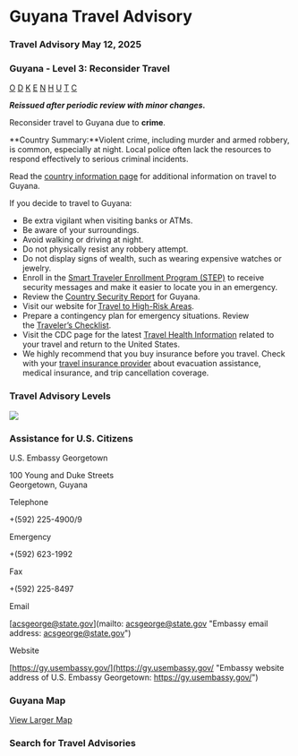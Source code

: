 # Guyana Travel Advisory

### Travel Advisory May 12, 2025

### Guyana - Level 3: Reconsider Travel

[O](javascript:void(0); "Tool Tip: Other")
[D](javascript:void(0); "Tool Tip: Wrongful Detention")
[K](javascript:void(0); "Tool Tip: Kidnap and Hostage")
[E](javascript:void(0); "Tool Tip: Event")
[N](javascript:void(0); "Tool Tip: Disaster")
[H](javascript:void(0); "Tool Tip: Health")
[U](javascript:void(0); "Tool Tip: Civil Unrest")
[T](javascript:void(0); "Tool Tip: Terrorism")
[C](javascript:void(0); "Tool Tip: Crimes")

***Reissued after periodic review with minor changes.***

Reconsider travel to Guyana due to **crime**.

**Country Summary:**Violent crime, including murder and armed robbery, is common, especially at night. Local police often lack the resources to respond effectively to serious criminal incidents.

Read the [country information page](https://travel.state.gov/content/travel/en/international-travel/International-Travel-Country-Information-Pages/Guyana.html) for additional information on travel to Guyana.

If you decide to travel to Guyana:

* Be extra vigilant when visiting banks or ATMs.
* Be aware of your surroundings.
* Avoid walking or driving at night.
* Do not physically resist any robbery attempt.
* Do not display signs of wealth, such as wearing expensive watches or jewelry.
* Enroll in the [Smart Traveler Enrollment Program (STEP)](http://step.state.gov/) to receive security messages and make it easier to locate you in an emergency.
* Review the [Country Security Report](https://www.osac.gov/Content/Browse/Report?subContentTypes=Country%20Security%20Report) for Guyana.
* Visit our website for [Travel to High-Risk Areas](https://gcc02.safelinks.protection.outlook.com/?url=https%3A%2F%2Flinks-2.govdelivery.com%2FCL0%2Fhttps%3A%252F%252Ftravel.state.gov%252Fcontent%252Ftravel%252Fen%252Finternational-travel%252Fbefore-you-go%252Ftravelers-with-special-considerations%252Fhigh-risk-travelers.html%2F1%2F010101952a976d0c-54ce72b5-16fa-4957-94ac-11e09990a093-000000%2FSzHEvXll5XWvaKK5JS0FuuvuQXmLf3PKcQJMRPmI_RE%3D393&data=05%7C02%7Clehnerv%40state.gov%7C0192d959230b4631144208dd52c5b519%7C66cf50745afe48d1a691a12b2121f44b%7C0%7C0%7C638757731290317753%7CUnknown%7CTWFpbGZsb3d8eyJFbXB0eU1hcGkiOnRydWUsIlYiOiIwLjAuMDAwMCIsIlAiOiJXaW4zMiIsIkFOIjoiTWFpbCIsIldUIjoyfQ%3D%3D%7C0%7C%7C%7C&sdata=iZYfP6XqN0hEhjiNrJVUzcJTW4jAaTdARXyJnOXJz14%3D&reserved=0).
* Prepare a contingency plan for emergency situations. Review the [Traveler’s Checklist](https://travel.state.gov/content/travel/en/international-travel/before-you-go/travelers-checklist.html).
* Visit the CDC page for the latest [Travel Health Information](https://wwwnc.cdc.gov/travel/destinations/list) related to your travel and return to the United States.
* We highly recommend that you buy insurance before you travel. Check with your [travel insurance provider](https://travel.state.gov/content/travel/en/international-travel/before-you-go/your-health-abroad/Insurance_Coverage_Overseas.html) about evacuation assistance, medical insurance, and trip cancellation coverage.

### Travel Advisory Levels

[![](/content/dam/NEWTravelAssets/images/travel-levelv2.svg)](/content/travel/en/international-travel/before-you-go/about-our-new-products.html "Travel Advisory Levels")

### Assistance for U.S. Citizens

U.S. Embassy Georgetown

100 Young and Duke Streets  
Georgetown, Guyana

Telephone

+(592) 225-4900/9

Emergency

+(592) 623-1992

Fax

+(592) 225-8497

Email

[acsgeorge@state.gov](mailto: acsgeorge@state.gov "Embassy email address: acsgeorge@state.gov")

Website

[https://gy.usembassy.gov/](https://gy.usembassy.gov/ "Embassy website address of U.S. Embassy Georgetown: https://gy.usembassy.gov/")

### Guyana Map

[View Larger Map](https://travelmaps.state.gov/TSGMap/?extent=-65.385184574,1.352856466,-52.087003814,8.299702732 "Map of Guyana")



### Search for Travel Advisories